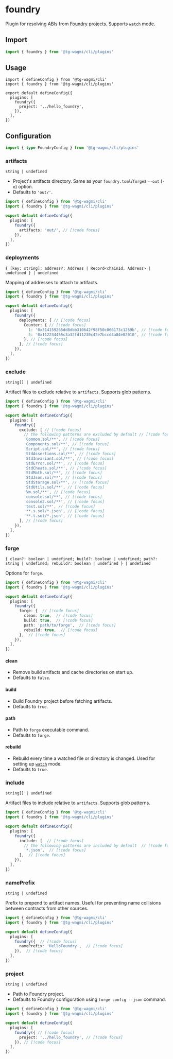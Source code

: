 # foundry

Plugin for resolving ABIs from [Foundry](https://github.com/foundry-rs/foundry) projects. Supports [`watch`](/cli/api/commands/generate#w-watch) mode.

## Import

```ts
import { foundry } from '@tg-wagmi/cli/plugins'
```

## Usage

```ts{2,6-8}
import { defineConfig } from '@tg-wagmi/cli'
import { foundry } from '@tg-wagmi/cli/plugins'

export default defineConfig({
  plugins: [
    foundry({
      project: '../hello_foundry',
    }),
  ],
})
```

## Configuration

```ts
import { type FoundryConfig } from '@tg-wagmi/cli/plugins'
```

### artifacts

`string | undefined`

- Project's artifacts directory. Same as your `foundry.toml`/`forge`s `--out` (`-o`) option.
- Defaults to `'out/'`.

```ts
import { defineConfig } from '@tg-wagmi/cli'
import { foundry } from '@tg-wagmi/cli/plugins'

export default defineConfig({
  plugins: [
    foundry({
      artifacts: 'out/', // [!code focus]
    }),
  ],
})
```

### deployments

`{ [key: string]: address?: Address | Record<chainId, Address> | undefined } | undefined`

Mapping of addresses to attach to artifacts.

```ts
import { defineConfig } from '@tg-wagmi/cli'
import { foundry } from '@tg-wagmi/cli/plugins'

export default defineConfig({
  plugins: [
    foundry({
      deployments: { // [!code focus]
        Counter: { // [!code focus]
          1: '0x314159265dd8dbb310642f98f50c066173c1259b', // [!code focus]
          5: '0x112234455c3a32fd11230c42e7bccd4a84e02010', // [!code focus]
        }, // [!code focus]
      }, // [!code focus]
    }),
  ],
})
```

### exclude

`string[] | undefined`

Artifact files to exclude relative to `artifacts`. Supports glob patterns.

```ts
import { defineConfig } from '@tg-wagmi/cli'
import { foundry } from '@tg-wagmi/cli/plugins'

export default defineConfig({
  plugins: [
    foundry({
      exclude: [ // [!code focus]
        // the following patterns are excluded by default // [!code focus]
        'Common.sol/**', // [!code focus]
        'Components.sol/**', // [!code focus]
        'Script.sol/**', // [!code focus]
        'StdAssertions.sol/**', // [!code focus]
        'StdInvariant.sol/**', // [!code focus]
        'StdError.sol/**', // [!code focus]
        'StdCheats.sol/**', // [!code focus]
        'StdMath.sol/**', // [!code focus]
        'StdJson.sol/**', // [!code focus]
        'StdStorage.sol/**', // [!code focus]
        'StdUtils.sol/**', // [!code focus]
        'Vm.sol/**', // [!code focus]
        'console.sol/**', // [!code focus]
        'console2.sol/**', // [!code focus]
        'test.sol/**', // [!code focus]
        '**.s.sol/*.json', // [!code focus]
        '**.t.sol/*.json', // [!code focus]
      ], // [!code focus]
    }),
  ],
})
```

### forge

`{ clean?: boolean | undefined; build?: boolean | undefined; path?: string | undefined; rebuild?: boolean | undefined } | undefined`

Options for `forge`.

```ts
import { defineConfig } from '@tg-wagmi/cli'
import { foundry } from '@tg-wagmi/cli/plugins'

export default defineConfig({
  plugins: [
    foundry({
      forge: {  // [!code focus]
        clean: true,  // [!code focus]
        build: true,  // [!code focus]
        path: 'path/to/forge',  // [!code focus]
        rebuild: true,  // [!code focus]
      },  // [!code focus]
    }),
  ],
})
```

#### clean

- Remove build artifacts and cache directories on start up.
- Defaults to `false`.

#### build

- Build Foundry project before fetching artifacts.
- Defaults to `true`.

#### path

- Path to `forge` executable command.
- Defaults to `forge`.

#### rebuild

- Rebuild every time a watched file or directory is changed. Used for setting up [`watch`](/cli/api/commands/generate#w-watch) mode.
- Defaults to `true`.

### include

`string[] | undefined`

Artifact files to include relative to `artifacts`. Supports glob patterns.

```ts
import { defineConfig } from '@tg-wagmi/cli'
import { foundry } from '@tg-wagmi/cli/plugins'

export default defineConfig({
  plugins: [
    foundry({
      include: [  // [!code focus]
        // the following patterns are included by default  // [!code focus]
        '*.json',  // [!code focus]
      ],  // [!code focus]
    }),
  ],
})
```

### namePrefix

`string | undefined`

Prefix to prepend to artifact names. Useful for preventing name collisions between contracts from other sources.

```ts
import { defineConfig } from '@tg-wagmi/cli'
import { foundry } from '@tg-wagmi/cli/plugins'

export default defineConfig({
  plugins: [
    foundry({  // [!code focus]
      namePrefix: 'HelloFoundry',  // [!code focus]
    }),  // [!code focus]
  ],
})
```

### project

`string | undefined`

- Path to Foundry project.
- Defaults to Foundry configuration using `forge config --json` command.

```ts
import { defineConfig } from '@tg-wagmi/cli'
import { foundry } from '@tg-wagmi/cli/plugins'

export default defineConfig({
  plugins: [
    foundry({ // [!code focus]
      project: '../hello_foundry', // [!code focus]
    }), // [!code focus]
  ],
})
```
